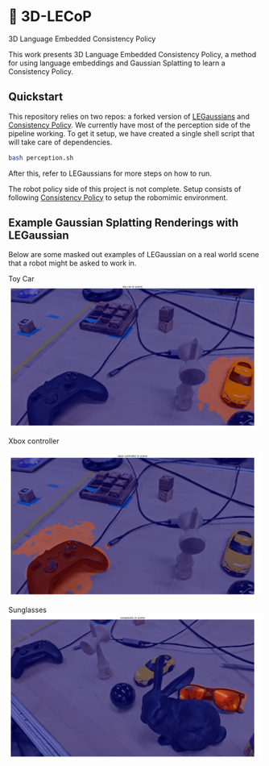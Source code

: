 # 🐇 3D-LECoP
3D Language Embedded Consistency Policy


This work presents 3D Language Embedded Consistency Policy, a method for using language embeddings and Gaussian Splatting to learn a Consistency Policy. 

## Quickstart
This repository relies on two repos: a forked version of [LEGaussians](https://github.com/peasant98/LEGaussians) and [Consistency Policy](https://github.com/Aaditya-Prasad/Consistency-Policy/). We currently have most of the perception side of the pipeline working.
To get it setup, we have created a single shell script that will take care of dependencies.


```sh
bash perception.sh

```

After this, refer to LEGaussians for more steps on how to run.

The robot policy side of this project is not complete. Setup consists of following [Consistency Policy](https://github.com/Aaditya-Prasad/Consistency-Policy/) to setup the robomimic environment.


## Example Gaussian Splatting Renderings with LEGaussian

Below are some masked out examples of LEGaussian on a real world scene that a robot might be asked to work in.

Toy Car
![Alt text](image-1.png)

Xbox controller

![Alt text](image-2.png)


Sunglasses
![Alt text](image-3.png)